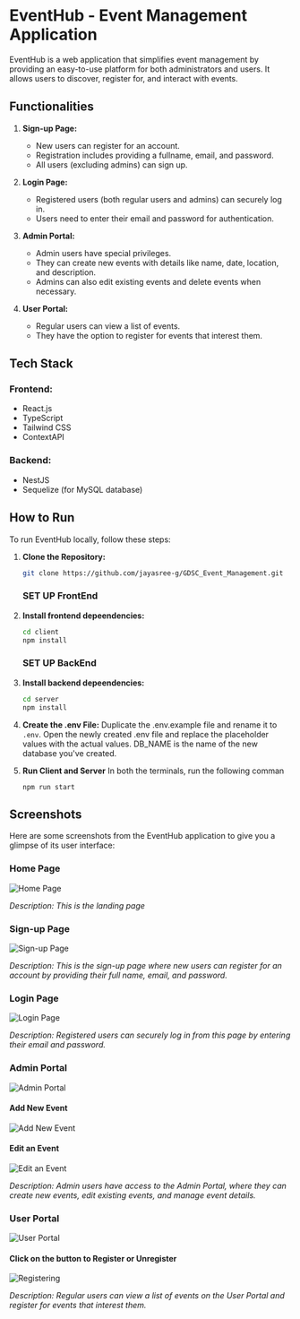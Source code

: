 # EventHub - Event Management Application

EventHub is a web application that simplifies event management by providing an easy-to-use platform for both administrators and users. It allows users to discover, register for, and interact with events.

## Functionalities

1. **Sign-up Page:**

   - New users can register for an account.
   - Registration includes providing a fullname, email, and password.
   - All users (excluding admins) can sign up.

2. **Login Page:**

   - Registered users (both regular users and admins) can securely log in.
   - Users need to enter their email and password for authentication.

3. **Admin Portal:**

   - Admin users have special privileges.
   - They can create new events with details like name, date, location, and description.
   - Admins can also edit existing events and delete events when necessary.

4. **User Portal:**
   - Regular users can view a list of events.
   - They have the option to register for events that interest them.

## Tech Stack
### Frontend:
- React.js
- TypeScript
- Tailwind CSS
- ContextAPI
### Backend:
- NestJS
- Sequelize (for MySQL database)

## How to Run
To run EventHub locally, follow these steps:

1. **Clone the Repository:**
   ```bash
   git clone https://github.com/jayasree-g/GDSC_Event_Management.git
   ```
   ### SET UP FrontEnd
2. **Install frontend depeendencies:**
    ```bash
   cd client
   npm install
   ```
   ### SET UP BackEnd
3. **Install backend depeendencies:**
   ```bash
   cd server
   npm install
   ```

4. **Create the .env File:**
   Duplicate the .env.example file and rename it to `.env`. Open the newly created .env file and replace the placeholder values with the actual values. DB_NAME is the name of the new database you've created.

5. **Run Client and Server**
    In both the terminals, run the following comman
   ```
   npm run start
   ```
   
## Screenshots

Here are some screenshots from the EventHub application to give you a glimpse of its user interface:

### Home Page

![Home Page](https://github.com/jayasree-g/GDSC_Event_Management/assets/105725585/4972e14c-f1ef-46ef-bfb7-438e88ab03dd)

*Description: This is the landing page*

### Sign-up Page

![Sign-up Page](https://github.com/jayasree-g/GDSC_Event_Management/assets/105725585/5f8ff76f-0924-4113-9d28-aa3fe282ab59)


*Description: This is the sign-up page where new users can register for an account by providing their full name, email, and password.*

### Login Page

![Login Page](https://github.com/jayasree-g/GDSC_Event_Management/assets/105725585/7c67c52d-72f6-4113-bcee-a72cb081517a)


*Description: Registered users can securely log in from this page by entering their email and password.*

### Admin Portal

![Admin Portal](https://github.com/jayasree-g/GDSC_Event_Management/assets/105725585/12f6d774-218d-4863-895f-5d69ebc2c3d9)

#### Add New Event
![Add New Event](https://github.com/jayasree-g/GDSC_Event_Management/assets/105725585/e58e9d14-0eae-4ebf-8ff4-dbd98378532d)

#### Edit an Event
![Edit an Event](https://github.com/jayasree-g/GDSC_Event_Management/assets/105725585/0d6c5bca-fdbc-4ec4-8284-9423e3b1b3b5)


*Description: Admin users have access to the Admin Portal, where they can create new events, edit existing events, and manage event details.*

### User Portal

![User Portal](https://github.com/jayasree-g/GDSC_Event_Management/assets/105725585/e2f7e8c4-ac5c-434c-beb8-36a43e4d72be)

#### Click on the button to Register or Unregister
![Registering](https://github.com/jayasree-g/GDSC_Event_Management/assets/105725585/1f5eb9ef-ecdc-461a-b131-d6f90bd40a6b)


*Description: Regular users can view a list of events on the User Portal and register for events that interest them.*
